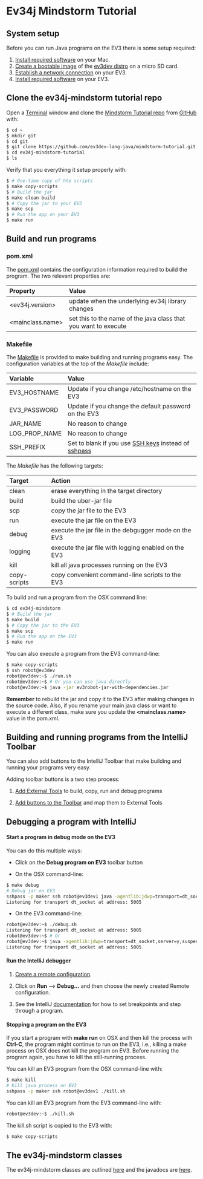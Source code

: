 # Ev34j Mindstorm Tutorial

## System setup

Before you can run Java programs on the EV3 there is some setup required:

1. [Install required software](https://github.com/ev3dev-lang-java/ev34j-mindstorm-tutorial/wiki/Install-required-Mac-software) on your Mac.
2. [Create a bootable image](https://github.com/ev3dev-lang-java/ev34j-mindstorm-tutorial/wiki/Create-a-bootable-image-for-the-EV3) of the [ev3dev distro](http://www.ev3dev.org) on a micro SD card.
3. [Establish a network connection](https://github.com/ev3dev-lang-java/ev34j-mindstorm-tutorial/wiki/Establish-a-network-connection) on your EV3.
4. [Install required software](https://github.com/ev3dev-lang-java/ev34j-mindstorm-tutorial/wiki/Install-required-EV3-software) on your EV3.

## Clone the ev34j-mindstorm tutorial repo

Open a [Terminal](https://en.wikipedia.org/wiki/Terminal_(OS_X)) window and clone the
[Mindstorm Tutorial repo](https://github.com/ev3dev-lang-java/ev34j-mindstorm-tutorial) from [GitHub](https://github.com)
with:

```bash
$ cd ~
$ mkdir git
$ cd git
$ git clone https://github.com/ev3dev-lang-java/mindstorm-tutorial.git
$ cd ev34j-mindstorm-tutorial
$ ls
```

Verify that you everything it setup properly with:

```bash
$ # One-time copy of hte scripts
$ make copy-scripts
$ # Build the jar
$ make clean build
$ # Copy the jar to your EV3
$ make scp
$ # Run the app on your EV3
$ make run
```

## Build and run programs

### pom.xml
The [pom.xml](https://github.com/ev34j/ev34j-mindstorm-tutorial/blob/master/pom.xml)
contains the configuration information required to build the program. The two relevant properties are:

| Property                   | Value                                                            |
|:---------------------------|:-----------------------------------------------------------------|
| &lt;ev34j.version&gt;      | update when the underlying ev34j library changes                 |
| &lt;mainclass.name&gt;     | set this to the name of the java class that you want to execute  |

### Makefile
The [Makefile](https://github.com/ev34j/ev34j-mindstorm-tutorial/blob/master/Makefile) is provided to
make building and running programs easy. The configuration variables at the top of the *Makefile* include:

| Variable                | Value                                                       |
|:------------------------|:------------------------------------------------------------|
| EV3_HOSTNAME            | Update if you change /etc/hostname on the EV3 |
| EV3_PASSWORD            | Update if you change the default password on the EV3        |
| JAR_NAME                | No reason to change                                         |
| LOG_PROP_NAME           | No reason to change                                         |
| SSH_PREFIX              | Set to blank if you use [SSH keys](https://www.digitalocean.com/community/tutorials/how-to-set-up-ssh-keys--2) instead of [sshpass](https://gist.github.com/arunoda/7790979) |

The *Makefile* has the following targets:

| Target              | Action                                                  |
|:--------------------|:--------------------------------------------------------|
| clean               | erase everything in the target directory                |
| build               | build the uber-jar file                                 |
| scp                 | copy the jar file to the EV3                            |
| run                 | execute the jar file on the EV3                         |
| debug               | execute the jar file in the debgugger mode on the EV3   |
| logging             | execute the jar file with logging enabled on the EV3    |
| kill                | kill all java processes running on the EV3              |
| copy-scripts        | copy convenient command-line scripts to the EV3         |

To build and run a program from the OSX command line:

```bash
$ cd ev34j-mindstorm
$ # Build the jar
$ make build
$ # Copy the jar to the EV3
$ make scp
$ # Run the app on the EV3
$ make run
```

You can also execute a program from the EV3 command-line:

```bash
$ make copy-scripts
$ ssh robot@ev3dev
robot@ev3dev:~$ ./run.sh
robot@ev3dev:~$ # Or you can use java directly
robot@ev3dev:~$ java -jar ev3robot-jar-with-dependencies.jar
```

**Remember** to rebuild the jar and copy it to the EV3 after making changes in the
source code. Also, if you rename your main java class or want to execute a different class, make sure you
update the **&lt;mainclass.name&gt;** value in the pom.xml.

## Building and running programs from the IntelliJ Toolbar

You can also add buttons to the IntelliJ Toolbar that make building and running your
programs very easy.

Adding toolbar buttons is a two step process:

1. [Add External Tools](https://github.com/ev34j/ev34j-mindstorm-tutorial/wiki/Add-Intellij-External-Tools) to build, copy, run and debug programs

2. [Add buttons to the Toolbar](https://github.com/ev34j/ev34j-mindstorm-tutorial/wiki/Add-Toolbar-Buttons) and map them to External Tools

## Debugging a program with IntelliJ

#### Start a program in debug mode on the EV3

You can do this multiple ways:

* Click on the **Debug program on EV3** toolbar button

* On the OSX command-line:

```bash
$ make debug
# Debug jar on EV3
sshpass -p maker ssh robot@ev3dev1 java -agentlib:jdwp=transport=dt_socket,server=y,suspend=y,address=5005 -jar ev3robot-jar-with-dependencies.jar
Listening for transport dt_socket at address: 5005
```

* On the EV3 command-line:

```bash
robot@ev3dev:~$ ./debug.sh
Listening for transport dt_socket at address: 5005
robot@ev3dev:~$ # Or
robot@ev3dev:~$ java -agentlib:jdwp=transport=dt_socket,server=y,suspend=y,address=5005 -jar ev3robot-jar-with-dependencies.jar
Listening for transport dt_socket at address: 5005
```

#### Run the IntelliJ debugger

1. [Create a remote configuration](https://github.com/ev34j/ev34j-mindstorm-tutorial/wiki/Create-a-Remote-Configuration).

2. Click on **Run** --> **Debug...** and then choose the newly created Remote configuration.

3. See the IntelliJ [documentation](https://www.jetbrains.com/help/idea/2016.1/debugging.html) for how to
set breakpoints and step through a program.

#### Stopping a program on the EV3

If you start a program with **make run** on OSX and then kill the process with **Ctrl-C**, the
program might continue to run on the EV3, i.e., killing a make process on OSX does
not kill the program on EV3. Before running the program again, you have to kill the still-running
process.

You can kill an EV3 program from the OSX command-line with:

```bash
$ make kill
# Kill java process on EV3
sshpass -p maker ssh robot@ev3dev1 ./kill.sh
```

You can kill an EV3 program from the EV3 command-line with:

```bash
robot@ev3dev:~$ ./kill.sh
```

The kill.sh script is copied to the EV3 with:

```bash
$ make copy-scripts
```

## The ev34j-mindstorm classes

The ev34j-mindstorm classes are outlined
[here](https://github.com/ev34j/ev34j-mindstorm-tutorial/wiki/Ev34j-Mindstorm-Object-Summary)
and the javadocs are [here](http://docs.ev34j.com).










